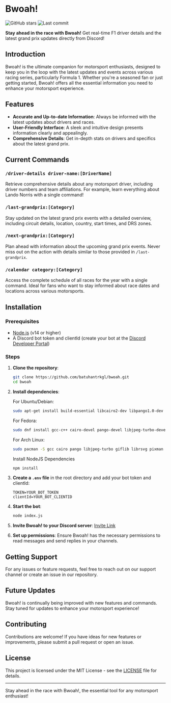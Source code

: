 # Bwoah!

![GitHub stars](https://img.shields.io/github/stars/batuhantrkgl/bwoah?style=social)
![Last commit](https://img.shields.io/github/last-commit/batuhantrkgl/bwoah)

**Stay ahead in the race with Bwoah!** Get real-time F1 driver details and the latest grand prix updates directly from Discord!

## Introduction

Bwoah! is the ultimate companion for motorsport enthusiasts, designed to keep you in the loop with the latest updates and events across various racing series, particularly Formula 1. Whether you're a seasoned fan or just getting started, Bwoah! offers all the essential information you need to enhance your motorsport experience.

## Features

- **Accurate and Up-to-date Information**: Always be informed with the latest updates about drivers and races.
- **User-Friendly Interface**: A sleek and intuitive design presents information clearly and appealingly.
- **Comprehensive Details**: Get in-depth stats on drivers and specifics about the latest grand prix.

## Current Commands

### `/driver-details driver-name:[DriverName]`
Retrieve comprehensive details about any motorsport driver, including driver numbers and team affiliations. For example, learn everything about Lando Norris with a single command!

### `/last-grandprix:[Category]`
Stay updated on the latest grand prix events with a detailed overview, including circuit details, location, country, start times, and DRS zones.

### `/next-grandprix:[Category]`
Plan ahead with information about the upcoming grand prix events. Never miss out on the action with details similar to those provided in `/last-grandprix`.

### `/calendar category:[Category]`
Access the complete schedule of all races for the year with a single command. Ideal for fans who want to stay informed about race dates and locations across various motorsports.

## Installation

### Prerequisites
- [Node.js](https://nodejs.org/) (v14 or higher)
- A Discord bot token and clientId (create your bot at the [Discord Developer Portal](https://discord.com/developers/applications))

### Steps
1. **Clone the repository**:
    ```bash
    git clone https://github.com/batuhantrkgl/bwoah.git
    cd bwoah
    ```

2. **Install dependencies**:
    
    
    For Ubuntu/Debian:
    ```bash
    sudo apt-get install build-essential libcairo2-dev libpango1.0-dev libjpeg-dev libgif-dev librsvg2-dev libpixman-1-dev
    ```
    For Fedora:
    ```bash
    sudo dnf install gcc-c++ cairo-devel pango-devel libjpeg-turbo-devel giflib-devel librsvg2-devel pixman-devel
    ```
    For Arch Linux:
    ```bash
    sudo pacman -S gcc cairo pango libjpeg-turbo giflib librsvg pixman
    ```    
    Install NodeJS Dependencies
    ```bash
    npm install
    ```

3. **Create a `.env` file** in the root directory and add your bot token and clientId:
    ```
    TOKEN=YOUR_BOT_TOKEN
    clientId=YOUR_BOT_CLIENTID
    ```

4. **Start the bot**:
    ```bash
    node index.js
    ```

5. **Invite Bwoah! to your Discord server**: [Invite Link](https://discord.com/oauth2/authorize?client_id=1245289535923945553)

6. **Set up permissions**: Ensure Bwoah! has the necessary permissions to read messages and send replies in your channels.

## Getting Support

For any issues or feature requests, feel free to reach out on our support channel or create an issue in our repository.

## Future Updates

Bwoah! is continually being improved with new features and commands. Stay tuned for updates to enhance your motorsport experience!

## Contributing

Contributions are welcome! If you have ideas for new features or improvements, please submit a pull request or open an issue.

## License

This project is licensed under the MIT License - see the [LICENSE](LICENSE) file for details.

---

Stay ahead in the race with Bwoah!, the essential tool for any motorsport enthusiast!
